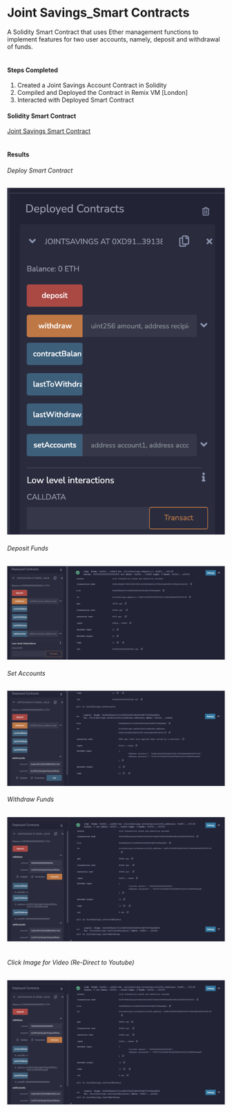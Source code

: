 # Joint Savings_Smart Contracts

A Solidity Smart Contract that uses Ether management functions to implement features for two user accounts, namely, deposit and withdrawal of funds.
<br />
<br />
#### Steps Completed

1.	Created a Joint Savings Account Contract in Solidity
2.	Compiled and Deployed the Contract in Remix VM [London]
3.	Interacted with Deployed Smart Contract

#### Solidity Smart Contract

[Joint Savings Smart Contract](https://github.com/KSohi-max/JointSavings/blob/main/joint_savings.sol)
<br />
<br />
#### Results

###### Deploy Smart Contract

![Deploy 2](https://github.com/KSohi-max/JointSavings/blob/main/Images/Deploy2.png)

###### Deposit Funds

![Deposit 10 Eth](https://github.com/KSohi-max/JointSavings/blob/main/Images/4%20Eth%20Deposit.png)

###### Set Accounts

![Set Accounts](https://github.com/KSohi-max/JointSavings/blob/main/Images/Set%20Accounts.png)


###### Withdraw Funds

![Withdraw 5 Eth](https://github.com/KSohi-max/JointSavings/blob/main/Images/Withdraw%205%20Eth.png)
<br />
<br />

###### Click Image for Video (Re-Direct to Youtube)

[![Joint Savings Accounts](https://github.com/KSohi-max/JointSavings/blob/main/Images/Withdraw%205%20Eth.png)](https://youtu.be/8RVoirq7X5A)

